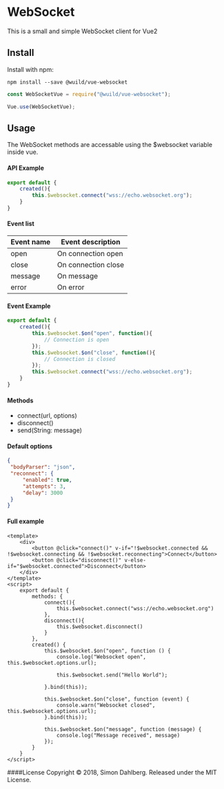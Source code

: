 # WebSocket
This is a small and simple WebSocket client for Vue2

## Install
Install with npm:
```
npm install --save @wuild/vue-websocket
```

```javascript
const WebSocketVue = require("@wuild/vue-websocket");

Vue.use(WebSocketVue);
```

## Usage
The WebSocket methods are accessable using the $websocket variable inside vue.

#### API Example
```javascript
export default {
    created(){
        this.$websocket.connect("wss://echo.websocket.org");
    }
}
```

#### Event list
| Event name                 | Event description            |
|----------------------------|------------------------------|
| open                       | On connection open           |
| close                      | On connection close          |
| message                    | On message                   |
| error                      | On error                     |


#### Event Example
```javascript
export default {
    created(){
        this.$websocket.$on("open", function(){
            // Connection is open
        });
        this.$websocket.$on("close", function(){
            // Connection is closed
        });
        this.$websocket.connect("wss://echo.websocket.org");
    }
}
```

#### Methods
* connect(url, options)
* disconnect()
* send(String: message)

#### Default options
```json
{
 "bodyParser": "json",
 "reconnect": {
     "enabled": true,
     "attempts": 3,
     "delay": 3000
 }
}
```


#### Full example
```vue
<template>
    <div>
        <button @click="connect()" v-if="!$websocket.connected && !$websocket.connecting && !$websocket.reconnecting">Connect</button>
        <button @click="disconnect()" v-else-if="$websocket.connected">Disconnect</button>
    </div>
</template>
<script>
    export default {
        methods: {
            connect(){
                this.$websocket.connect("wss://echo.websocket.org")
            },
            disconnect(){
                this.$websocket.disconnect()
            }
        },
        created() {
            this.$websocket.$on("open", function () {
                console.log("Websocket open", this.$websocket.options.url);
                
                this.$websocket.send("Hello World");
                
            }.bind(this));

            this.$websocket.$on("close", function (event) {
                console.warn("Websocket closed", this.$websocket.options.url);
            }.bind(this));

            this.$websocket.$on("message", function (message) {
                console.log("Message received", message)
            });
        }
    }
</script>
```

####License
Copyright © 2018, Simon Dahlberg. Released under the MIT License.